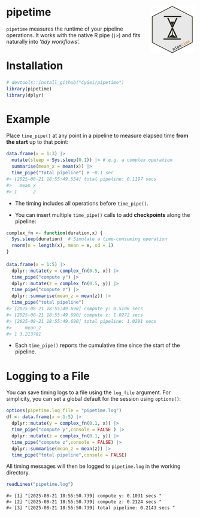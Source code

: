 
# pipetime <img src="man/figures/logo.png" align="right" height="127"/>

`pipetime` measures the runtime of your pipeline operations. It works
with the native R pipe (`|>`) and fits naturally into ‘*tidy
workflows*’.

# Installation

``` r
# devtools::install_github("CyGei/pipetime")
library(pipetime)
library(dplyr)
```

# Example

Place `time_pipe()` at any point in a pipeline to measure elapsed time
**from the start** up to that point:

``` r
data.frame(x = 1:3) |>
  mutate(sleep = Sys.sleep(0.1)) |> # e.g. a complex operation
  summarise(mean_x = mean(x)) |>
  time_pipe("total pipeline") # ~0.1 sec
#> [2025-08-21 18:55:49.554] total pipeline: 0.1197 secs
#>   mean_x
#> 1      2
```

- The timing includes all operations before `time_pipe()`.

- You can insert multiple `time_pipe()` calls to add **checkpoints**
  along the pipeline:

``` r
complex_fn <- function(duration,x) {
  Sys.sleep(duration)  # Simulate a time-consuming operation
  rnorm(n = length(x), mean = x, sd = 1)
}

data.frame(x = 1:5) |> 
  dplyr::mutate(y = complex_fn(0.5, x)) |>
  time_pipe("compute y") |> 
  dplyr::mutate(z = complex_fn(0.5, y)) |> 
  time_pipe("compute z") |>
  dplyr::summarise(mean_z = mean(z)) |>
  time_pipe("total pipeline")
#> [2025-08-21 18:55:49.690] compute y: 0.5106 secs
#> [2025-08-21 18:55:49.690] compute z: 1.0272 secs
#> [2025-08-21 18:55:49.690] total pipeline: 1.0291 secs
#>     mean_z
#> 1 3.213781
```

- Each `time_pipe()` reports the cumulative time since the start of the
  pipeline.

# Logging to a File

You can save timing logs to a file using the `log_file` argument. For
simplicity, you can set a global default for the session using
`options()`:

``` r
options(pipetime.log_file = "pipetime.log")
df <- data.frame(x = 1:5) |> 
  dplyr::mutate(y = complex_fn(0.1, x)) |>
  time_pipe("compute y",console = FALSE ) |> 
  dplyr::mutate(z = complex_fn(0.1, y)) |> 
  time_pipe("compute z",console = FALSE) |>
  dplyr::summarise(mean_z = mean(z)) |>
  time_pipe("total pipeline",console = FALSE)
```

All timing messages will then be logged to `pipetime.log` in the working
directory.

``` r
readLines("pipetime.log")
```

    #> [1] "[2025-08-21 18:55:50.739] compute y: 0.1031 secs "     
    #> [2] "[2025-08-21 18:55:50.739] compute z: 0.2124 secs "     
    #> [3] "[2025-08-21 18:55:50.739] total pipeline: 0.2143 secs "
